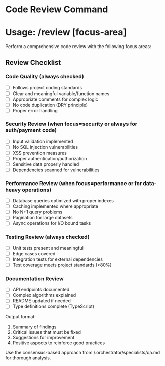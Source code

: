 # Code Review Command
# Usage: /review [focus-area]

Perform a comprehensive code review with the following focus areas:

## Review Checklist

### Code Quality (always checked)
- [ ] Follows project coding standards
- [ ] Clear and meaningful variable/function names  
- [ ] Appropriate comments for complex logic
- [ ] No code duplication (DRY principle)
- [ ] Proper error handling

### Security Review (when focus=security or always for auth/payment code)
- [ ] Input validation implemented
- [ ] No SQL injection vulnerabilities
- [ ] XSS prevention measures
- [ ] Proper authentication/authorization
- [ ] Sensitive data properly handled
- [ ] Dependencies scanned for vulnerabilities

### Performance Review (when focus=performance or for data-heavy operations)
- [ ] Database queries optimized with proper indexes
- [ ] Caching implemented where appropriate
- [ ] No N+1 query problems
- [ ] Pagination for large datasets
- [ ] Async operations for I/O bound tasks

### Testing Review (always checked)
- [ ] Unit tests present and meaningful
- [ ] Edge cases covered
- [ ] Integration tests for external dependencies
- [ ] Test coverage meets project standards (>80%)

### Documentation Review
- [ ] API endpoints documented
- [ ] Complex algorithms explained
- [ ] README updated if needed
- [ ] Type definitions complete (TypeScript)

Output format:
1. Summary of findings
2. Critical issues that must be fixed
3. Suggestions for improvement
4. Positive aspects to reinforce good practices

Use the consensus-based approach from /.orchestrator/specialists/qa.md for thorough analysis.
